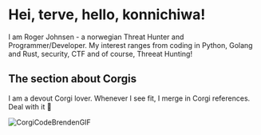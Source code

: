 # Hei, terve, hello, konnichiwa! 

I am Roger Johnsen - a norwegian Threat Hunter and Programmer/Developer. My interest ranges from coding in Python, Golang and Rust, security, CTF and of course, Threeat Hunting! 

## The section about Corgis

I am a devout Corgi lover. Whenever I see fit, I merge in Corgi references. Deal with it 🤣

![CorgiCodeBrendenGIF](https://user-images.githubusercontent.com/45312/226174941-7bdc7d50-edd4-4f72-a2f7-12f09c588a6d.gif)



<!---
rjohnsen/rjohnsen is a ✨ special ✨ repository because its `README.md` (this file) appears on your GitHub profile.
You can click the Preview link to take a look at your changes.
--->
